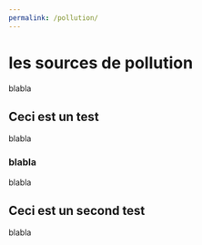 ```yaml
---
permalink: /pollution/
---
```


# les sources de pollution

blabla

## Ceci est un test

blabla

### blabla

blabla

## Ceci est un second test

blabla
